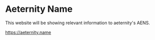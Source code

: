 # Aeternity Name

This website will be showing relevant information to aeternity's AENS.

https://aeternity.name
